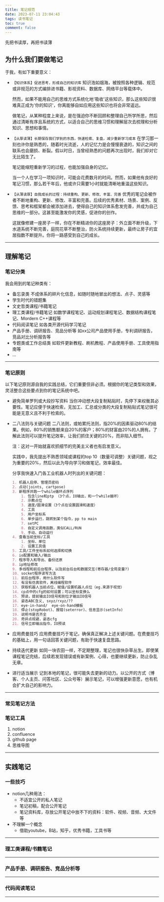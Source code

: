 ```yaml
---
title: 笔记规范
date: 2023-07-11 23:04:43
tags: 读书笔记
toc: true
comment: false
---
```


先把书读厚，再把书读薄

<!-- more -->

## 为什么我们要做笔记

于我，有如下重要意义：

- ``【知识体系】促进思考，形成自己的知识库``
  知识浩如烟海，被按照各种逻辑、规范或非规范的方式编排进书籍、影视资料、数据库、网络平台等载体中。

  然而，如果不能用自己的思维方式系统化地'吸收'这些知识，那么这些知识很难真正成为'你的知识'，你离能够自如应用这些知识也将会非常遥远。
  
  做笔记，从某种程度上来说，是在强迫你不断回顾和整理自己所学所思，然后通过清晰有序且系统的方式，以适合自己的思维习惯和理解层次去梳理和分析知识、思想和事情。
- ``【从厚读薄】长期保存我们学到的东西，快速检索、复盘，减少重新学习成本``
  在学习那一刻也许你是熟悉的，随着时光流逝，人的记忆力是会慢慢衰退的，知识之间的联系也会磨损、断裂。假以时日，当曾经熟悉的问题再次出现时，我们却对它无比陌生了。  
  
  笔记能缩短重新学习的过程，也能加强自身的记忆。
  
  当一个人在学习一项知识时，可能会花费数月的时间。然而，如果他有良好的笔记习惯，那么若干年后，他或许只需要1小时就能清晰地重温这些知识。
- ``【从薄读厚】自我成长的过程：持续重构、更新、修改、丰富、完善``
  优秀的笔记会被作者不断地重构、更新、修改、丰富和完善。后续的优秀素材、场景、案例、反馈、思考和框架都会被添加进去，使得自己的知识体系愈发完善，并成为自己思维的一部分。这甚至能激发你的灵感，促进你的创作。
  
  这就像修建一座房子一样，你在不断精进你的这座房子：外立面不断升级，下水道系统不断完善，庭院花草不断整治，防火系统持续更新，最终让房子的宜居指数不断提升。你将一路感受到自己的成长。

---

## 理解笔记

### 笔记分类

我会用到的笔记种类有：

- 备忘录类
  不成体系的碎片化信息，如随时随地冒出的想法、点子、灵感等
- 学生时代的错题集
- 文史哲类课程/书籍笔记
- <span id="stem_note">理工类课程/书籍笔记</span>
  如数学课程笔记、运动规划课程笔记、数据结构课程笔记、Mordern C++课程等
- <span id="software_note">代码阅读笔记</span>
  如各类开源代码学习笔记
- <span id="product_note">产品手册、调研报告、竞品分析等</span>
  如xx公司产品使用手册，专利调研报告，竞品对比分析报告等
- 专题类或工作总结类
  如软件更新教程、刷机教程、产品使用手册、工具使用指南等
- ...

---

### 笔记原则

以下笔记原则源自我的实践总结，它们重要但非必须。根据你的笔记类型和效果，灵活整合这些要点到你的笔记系统中吧。

- 避免简单罗列或大段抄写资料
  当你冲动想大段复制粘贴时，先停下来权衡其必要性。笔记应便于快速检索，无加工、汇总或分类的大段复制粘贴式笔记很可能是无意义且不利于检索的。
- 二八法则与关键问题
  二八法则，或帕累托法则，指20%的因素驱动80%的结果。例如，80%的销售额来自20%的客户；80%的财富由20%的人拥有。了解此法则可以提升笔记效率，让我们抓住关键的20%，而非陷入细节。

  注：这对一开始就喜欢抓细节的完美主义者也有启发意义。
  
  实践中，我先提出不熟悉领域或课程的top 10（数量可调整）关键问题，视之为重要的20%，然后以此为导向学习和做笔记，效率最佳。
  
  分享我快速入门各工业机器人时列出的关键问题：

    ```markdown
    1. 机器人启停、管理员密码
    2. 点动(joints, cartpose)
    3. 新程序并跑一个while循环点序列
        1. 包含line和ptp （3个点，IO输出，和一个while循环）
        2. 示教点位
        3. 速度/圆滑设置（3个点在设置圆滑和速度）
        4. 工具
        5. 用户坐标系
        6. 单步运行，跳转到某个指令，pp to main
        7. setPC
        8. 自定义调用函数，类似CALL/RUN
        9. 手动、自动运行
    4. 查看当前坐标/工具
        1. 坐标、单位
        2. 设置工具值
    5. 工具/工件坐标系如何选择和切换
    6. io配置和输入/输出
    7. 程序导入和导出、备份还原
    8. ip地址修改
    9. 多线程和前后台程序，以及前台后台和数据交互(寄存器/全局变量?)
    10. socket程序读写方法
    11. 前后台程序，用什么软件写
    12. 有没有仿真软件，离线编程软件
    13. 获取机器人当前点位，赋值/设置机器人点位（eg.来源于视觉）
    14. cp点中的cfg的如何设置；可以坐标变换么
    15. 预读，提前输出IO信号和到位才输出IO信号
    16. 姿态ABC含义, sxyz/rxyz/??
    17. eye-in-hand/  eye-on-hand模板
    18. 停止(stopRobot)、报错(seterror)、信息显示(setInfo)
    19. 说明书是否齐全
    20. 奇异点规避，姿态cfg
    21. 信号立即输出指令，IO预读
    ```
- 应用费曼技巧
  应用费曼技巧于笔记，确保真正解决上述关键问题。在费曼技巧的基础上，用一句话回答关键问题，有助于快速复盘思路。
- 持续迭代更新
  如同一块农田一样，不定期整理，笔记也很快杂草丛生。即使某课程笔记完结，后续若发现错误或有新案例、心得，也要继续更新，防止杂乱无章。
- 进行适当展示
  记到本地的笔记，很可能失去更新的动力。以公开的方式（博客、个人主页、问答社区、公众号等）展示笔记，可以增强更新意愿，也有机会扩大自己的影响力。

---

### 常见笔记方法


### 笔记工具

1. notion
2. confluence
3. github page
4. 思维导图

---

## 实践笔记

### 一些技巧

- notion几种用法：
  - 不适宜公开的私人笔记
  - 笔记初稿，配合公开笔记
  - 笔记资料库，存放公开笔记中放不下的资料：软件、视频、音频、大文件等
- 不理解一个概念
  - 借助youtube，B站，知乎，优秀书籍，工具书等
  
---

### 理工类课程/书籍笔记

---

### 产品手册、调研报告、竞品分析等

---

### 代码阅读笔记

---
